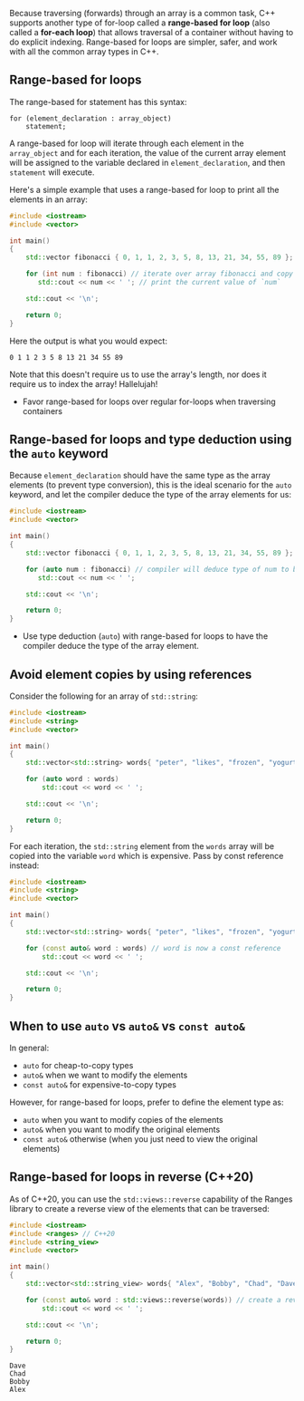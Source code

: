 Because traversing (forwards) through an array is a common task, C++ supports another type of for-loop called a **range-based for loop** (also called a **for-each loop**) that allows traversal of a container without having to do explicit indexing. Range-based for loops are simpler, safer, and work with all the common array types in C++.

## Range-based for loops

The range-based for statement has this syntax:
```
for (element_declaration : array_object)
    statement;
```
A range-based for loop will iterate through each element in the `array_object` and for each iteration, the value of the current array element will be assigned to the variable declared in `element_declaration`, and then `statement` will execute.

Here's a simple example that uses a range-based for loop to print all the elements in an array:
```cpp
#include <iostream>
#include <vector>

int main()
{
    std::vector fibonacci { 0, 1, 1, 2, 3, 5, 8, 13, 21, 34, 55, 89 };

    for (int num : fibonacci) // iterate over array fibonacci and copy each value into `num`
       std::cout << num << ' '; // print the current value of `num`

    std::cout << '\n';

    return 0;
}
```
Here the output is what you would expect:
```
0 1 1 2 3 5 8 13 21 34 55 89
```

Note that this doesn't require us to use the array's length, nor does it require us to index the array! Hallelujah!

- Favor range-based for loops over regular for-loops when traversing containers

## Range-based for loops and type deduction using the `auto` keyword

Because `element_declaration` should have the same type as the array elements (to prevent type conversion), this is the ideal scenario for the `auto` keyword, and let the compiler deduce the type of the array elements for us:
```cpp
#include <iostream>
#include <vector>

int main()
{
    std::vector fibonacci { 0, 1, 1, 2, 3, 5, 8, 13, 21, 34, 55, 89 };

    for (auto num : fibonacci) // compiler will deduce type of num to be `int`
       std::cout << num << ' ';

    std::cout << '\n';

    return 0;
}
```

- Use type deduction (`auto`) with range-based for loops to have the compiler deduce the type of the array element.

## Avoid element copies by using references

Consider the following for an array of `std::string`:
```cpp
#include <iostream>
#include <string>
#include <vector>

int main()
{
    std::vector<std::string> words{ "peter", "likes", "frozen", "yogurt" };

    for (auto word : words)
        std::cout << word << ' ';

    std::cout << '\n';

    return 0;
}
```

For each iteration, the `std::string` element from the `words` array will be copied into the variable `word` which is expensive. Pass by const reference instead:
```cpp
#include <iostream>
#include <string>
#include <vector>

int main()
{
    std::vector<std::string> words{ "peter", "likes", "frozen", "yogurt" };

    for (const auto& word : words) // word is now a const reference
        std::cout << word << ' ';

    std::cout << '\n';

    return 0;
}
```

## When to use `auto` vs `auto&` vs `const auto&`

In general:
- `auto` for cheap-to-copy types
- `auto&` when we want to modify the elements
- `const auto&` for expensive-to-copy types

However, for range-based for loops, prefer to define the element type as:
- `auto` when you want to modify copies of the elements
- `auto&` when you want to modify the original elements
- `const auto&` otherwise (when you just need to view the original elements)

## Range-based for loops in reverse (C++20)

As of C++20, you can use the `std::views::reverse` capability of the Ranges library to create a reverse view of the elements that can be traversed:
```cpp
#include <iostream>
#include <ranges> // C++20
#include <string_view>
#include <vector>

int main()
{
    std::vector<std::string_view> words{ "Alex", "Bobby", "Chad", "Dave" }; // sorted in alphabetical order

    for (const auto& word : std::views::reverse(words)) // create a reverse view
        std::cout << word << ' ';

    std::cout << '\n';

    return 0;
}
```

```
Dave
Chad
Bobby
Alex
```


